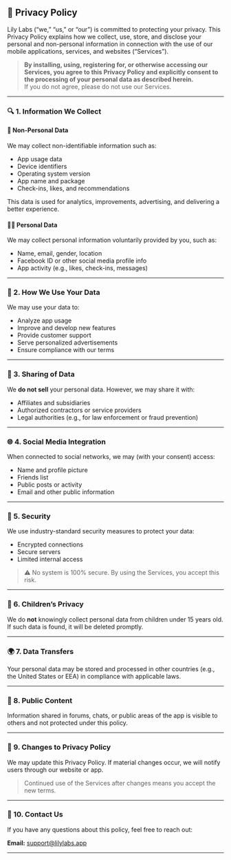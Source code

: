 ## 📜 Privacy Policy

Lily Labs (“we,” “us,” or “our”) is committed to protecting your privacy. This Privacy Policy explains how we collect, use, store, and disclose your personal and non-personal information in connection with the use of our mobile applications, services, and websites (“Services”).

> **By installing, using, registering for, or otherwise accessing our Services, you agree to this Privacy Policy and explicitly consent to the processing of your personal data as described herein.**  
> If you do not agree, please do not use our Services.

---

### 🔍 1. Information We Collect

#### 🧩 Non-Personal Data
We may collect non-identifiable information such as:
- App usage data
- Device identifiers
- Operating system version
- App name and package
- Check-ins, likes, and recommendations

This data is used for analytics, improvements, advertising, and delivering a better experience.

#### 🙋‍♂️ Personal Data
We may collect personal information voluntarily provided by you, such as:
- Name, email, gender, location
- Facebook ID or other social media profile info
- App activity (e.g., likes, check-ins, messages)

---

### 🧠 2. How We Use Your Data

We may use your data to:
- Analyze app usage
- Improve and develop new features
- Provide customer support
- Serve personalized advertisements
- Ensure compliance with our terms

---

### 🔁 3. Sharing of Data

We **do not sell** your personal data. However, we may share it with:
- Affiliates and subsidiaries
- Authorized contractors or service providers
- Legal authorities (e.g., for law enforcement or fraud prevention)

---

### 🌐 4. Social Media Integration

When connected to social networks, we may (with your consent) access:
- Name and profile picture
- Friends list
- Public posts or activity
- Email and other public information

---

### 🔐 5. Security

We use industry-standard security measures to protect your data:
- Encrypted connections
- Secure servers
- Limited internal access

> ⚠️ No system is 100% secure. By using the Services, you accept this risk.

---

### 👶 6. Children’s Privacy

We do **not** knowingly collect personal data from children under 15 years old.  
If such data is found, it will be deleted promptly.

---

### 🌍 7. Data Transfers

Your personal data may be stored and processed in other countries (e.g., the United States or EEA) in compliance with applicable laws.

---

### 💬 8. Public Content

Information shared in forums, chats, or public areas of the app is visible to others and not protected under this policy.

---

### 📝 9. Changes to Privacy Policy

We may update this Privacy Policy. If material changes occur, we will notify users through our website or app.

> Continued use of the Services after changes means you accept the new terms.

---

### 📧 10. Contact Us

If you have any questions about this policy, feel free to reach out:

**Email:** [support@lilylabs.app](mailto:support@lilylabs.app)

---
